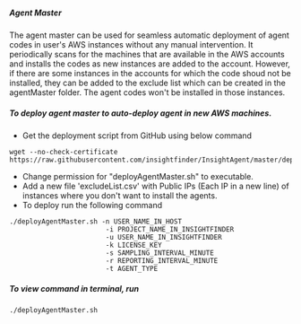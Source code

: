 ##### Agent Master
The agent master can be used for seamless automatic deployment of agent codes in user's AWS instances without any manual intervention. It periodically scans for the machines that are available in the AWS accounts and installs the codes as new instances are added to the account. However, if there are some instances in the accounts for which the code shoud not be installed, they can be added to the exclude list which can be created in the agentMaster folder. The agent codes won't be installed in those instances.



##### To deploy agent master to auto-deploy agent in new AWS machines.

- Get the deployment script from GitHub using below command
```
wget --no-check-certificate https://raw.githubusercontent.com/insightfinder/InsightAgent/master/deployment/deployAgentMaster.sh
```
- Change permission for "deployAgentMaster.sh" to executable.
- Add a new file 'excludeList.csv' with Public IPs (Each IP in a new line) of instances where you don't want to install the agents.
- To deploy run the following command
```
./deployAgentMaster.sh -n USER_NAME_IN_HOST
                        -i PROJECT_NAME_IN_INSIGHTFINDER
                        -u USER_NAME_IN_INSIGHTFINDER
                        -k LICENSE_KEY
                        -s SAMPLING_INTERVAL_MINUTE
                        -r REPORTING_INTERVAL_MINUTE
                        -t AGENT_TYPE
```
##### To view command in terminal, run
```
./deployAgentMaster.sh
```
